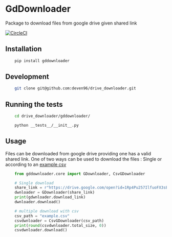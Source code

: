 # GdDownloader 

Package to download files from google drive given shared link

[![CircleCI](https://circleci.com/gh/deven96/drive_downloader.svg?style=shield)](https://circleci.com/gh/deven96/drive_downloader)


## Installation

```bash
    pip install gddownloader
```

## Development

```bash
    git clone git@github.com:deven96/drive_downloader.git
```

## Running the tests

```bash
    cd drive_downloader/gddownloader/
```

```bash
    python __tests__/__init__.py
```

## Usage

Files can be downloaded from google drive providing one has a valid shared link.
One of two ways can be used to download the files : Single or according to an [example csv](gdownloader/example.csv)

```python
    from gddownloader.core import GDownloader, CsvGDownloader

    # Single download
    share_link = r"https://drive.google.com/open?id=1Rp4Pu257IlfuoFX3sEarm8Mgl75vi1U5"
    dwnloader = GDownloader(share_link)
    print(gdwnloader.download_link)
    dwnloader.download()

    # multiple download with csv
    csv_path = "example.csv"
    csvdwnloader = CsvGDownloader(csv_path)
    print(round(csvdwnloader.total_size, 0))
    csvdwnloader.download()
```

